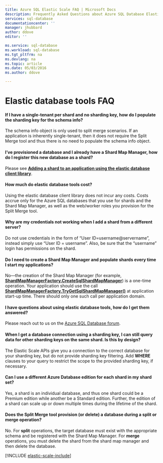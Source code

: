 ```yaml
---
title: Azure SQL Elastic Scale FAQ | Microsoft Docs
description: Frequently Asked Questions about Azure SQL Database Elastic Scale.
services: sql-database
documentationcenter: ''
manager: jhubbard
author: ddove
editor: ''

ms.service: sql-database
ms.workload: sql-database
ms.tgt_pltfrm: na
ms.devlang: na
ms.topic: article
ms.date: 05/03/2016
ms.author: ddove

---
```

# Elastic database tools FAQ
#### If I have a single-tenant per shard and no sharding key, how do I populate the sharding key for the schema info?
The schema info object is only used to split merge scenarios. If an application is inherently single-tenant, then it does not require the Split Merge tool and thus there is no need to populate the schema info object.

#### I’ve provisioned a database and I already have a Shard Map Manager, how do I register this new database as a shard?
Please see **[Adding a shard to an application using the elastic database client library](sql-database-elastic-scale-add-a-shard.md)**. 

#### How much do elastic database tools cost?
Using the elastic database client library does not incur any costs. Costs accrue only for the Azure SQL databases that you use for shards and the Shard Map Manager, as well as the web/worker roles you provision for the Split Merge tool.

#### Why are my credentials not working when I add a shard from a different server?
Do not use credentials in the form of “User ID=username@servername”, instead simply use “User ID = username”.  Also, be sure that the “username” login has permissions on the shard.

#### Do I need to create a Shard Map Manager and populate shards every time I start my applications?
No—the creation of the Shard Map Manager (for example, **[ShardMapManagerFactory.CreateSqlShardMapManager](http://msdn.microsoft.com/library/azure/microsoft.azure.sqldatabase.elasticscale.shardmanagement.shardmapmanagerfactory.createsqlshardmapmanager.aspx)**) is a one-time operation.  Your application should use the call **[ShardMapManagerFactory.TryGetSqlShardMapManager()](http://msdn.microsoft.com/library/azure/microsoft.azure.sqldatabase.elasticscale.shardmanagement.shardmapmanagerfactory.trygetsqlshardmapmanager.aspx)** at application start-up time.  There should only one such call per application domain.

#### I have questions about using elastic database tools, how do I get them answered?
Please reach out to us on the [Azure SQL Database forum](https://social.msdn.microsoft.com/forums/azure/home?forum=ssdsgetstarted).

#### When I get a database connection using a sharding key, I can still query data for other sharding keys on the same shard.  Is this by design?
The Elastic Scale APIs give you a connection to the correct database for your sharding key, but do not provide sharding key filtering.  Add **WHERE** clauses to your query to restrict the scope to the provided sharding key, if necessary.

#### Can I use a different Azure Database edition for each shard in my shard set?
Yes, a shard is an individual database, and thus one shard could be a Premium edition while another be a Standard edition. Further, the edition of a shard can scale up or down multiple times during the lifetime of the shard.

#### Does the Split Merge tool provision (or delete) a database during a split or merge operation?
No. For **split** operations, the target database must exist with the appropriate schema and be registered with the Shard Map Manager.  For **merge** operations, you must delete the shard from the shard map manager and then delete the database.

[!INCLUDE [elastic-scale-include](../../includes/elastic-scale-include.md)]

